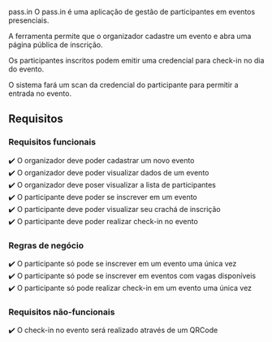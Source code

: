pass.in
O pass.in é uma aplicação de gestão de participantes em eventos presenciais.

A ferramenta permite que o organizador cadastre um evento e abra uma página pública de inscrição.

Os participantes inscritos podem emitir uma credencial para check-in no dia do evento.

O sistema fará um scan da credencial do participante para permitir a entrada no evento.

## Requisitos

<h3>Requisitos funcionais</h3>
✔️ O organizador deve poder cadastrar um novo evento<br/>
✔️ O organizador deve poder visualizar dados de um evento<br/>
✔️ O organizador deve poser visualizar a lista de participantes<br/>
✔️ O participante deve poder se inscrever em um evento<br/>
✔️ O participante deve poder visualizar seu crachá de inscrição<br/>
✔️ O participante deve poder realizar check-in no evento

<h3>Regras de negócio</h3>
✔️ O participante só pode se inscrever em um evento uma única vez<br/>
✔️ O participante só pode se inscrever em eventos com vagas disponíveis<br/>
✔️ O participante só pode realizar check-in em um evento uma única vez<br/>

<h3>Requisitos não-funcionais</h3>
✔️ O check-in no evento será realizado através de um QRCode
